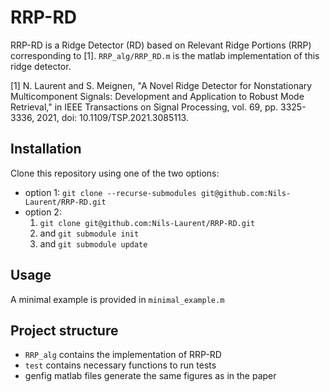 # RRP-RD
RRP-RD is a Ridge Detector (RD) based on Relevant Ridge Portions (RRP) corresponding to [1]. `RRP_alg/RRP_RD.m` is the matlab implementation of this ridge detector.

[1] N. Laurent and S. Meignen, "A Novel Ridge Detector for Nonstationary Multicomponent Signals: Development and Application to Robust Mode Retrieval," in IEEE Transactions on Signal Processing, vol. 69, pp. 3325-3336, 2021, doi: 10.1109/TSP.2021.3085113.

## Installation

Clone this repository using one of the two options:
- option 1: `git clone --recurse-submodules git@github.com:Nils-Laurent/RRP-RD.git`
- option 2:
  1. `git clone git@github.com:Nils-Laurent/RRP-RD.git`
  1.  and `git submodule init`
  1.  and `git submodule update`

## Usage
A minimal example is provided in `minimal_example.m`

## Project structure
- `RRP_alg` contains the implementation of RRP-RD
- `test` contains necessary functions to run tests
- genfig matlab files generate the same figures as in the paper

